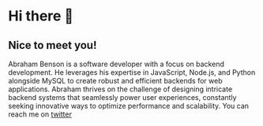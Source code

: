 # Hi there 👋
## Nice to meet you!
Abraham Benson is a software developer with a focus on backend development. He leverages his expertise in JavaScript, Node.js, and Python alongside MySQL to create robust and efficient backends for web applications. Abraham thrives on the challenge of designing intricate backend systems that seamlessly power user experiences, constantly seeking innovative ways to optimize performance and scalability.
You can reach me on [twitter](https://twitter.com/home)
